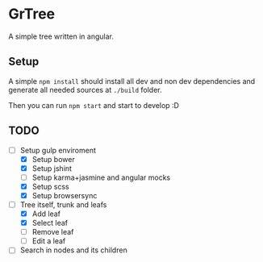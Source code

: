 # GrTree

A simple tree written in angular.


## Setup

A simple `npm install` should install all dev and non dev dependencies and generate all needed sources at `./build` folder.

Then you can run `npm start` and start to develop :D

## TODO

* [ ] Setup gulp enviroment
  * [x] Setup bower
  * [x] Setup jshint
  * [ ] Setup karma+jasmine and angular mocks
  * [x] Setup scss
  * [x] Setup browsersync
* [ ] Tree itself, trunk and leafs
  * [x] Add leaf
  * [x] Select leaf
  * [ ] Remove leaf
  * [ ] Edit a leaf
* [ ] Search in nodes and its children